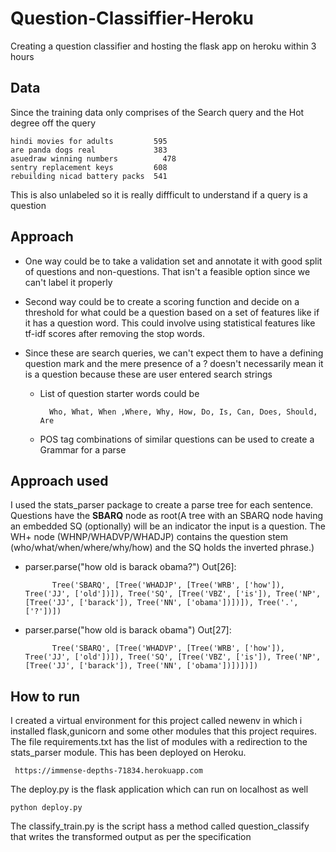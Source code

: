 # Question-Classiffier-Heroku
Creating a question classifier and hosting the flask app on heroku within 3 hours

## Data

Since the training data only comprises of the Search query and the Hot degree off the query

    hindi movies for adults	        595
    are panda dogs real	            383
    asuedraw winning numbers	      478
    sentry replacement keys	        608
    rebuilding nicad battery packs	541

This is also unlabeled so it is really diffficult to understand if a query is a question


## Approach


* One way could be to take a validation set and annotate it with good split of questions and non-questions. That isn't a feasible option since we can't label it properly

* Second way could be to create a scoring function and decide on a threshold for what could be a question based on a set of features like if it has a question word. This could involve using statistical features like tf-idf scores after removing the stop words.

* Since these are search queries, we can't expect them to have a defining question mark and the mere presence of a ? doesn't necessarily mean it is a question because these are user entered search strings

  * List of question starter words could be 

          Who, What, When ,Where, Why, How, Do, Is, Can, Does, Should, Are
  * POS tag combinations of similar questions can be used to create a Grammar for a parse
    
## Approach used

I used the stats_parser package to create a parse tree for each sentence. Questions have the **SBARQ** node as root(A tree with an SBARQ node having an embedded SQ (optionally) will be an indicator the input is a question. The WH+ node (WHNP/WHADVP/WHADJP) contains the question stem (who/what/when/where/why/how) and the SQ holds the inverted phrase.)


* parser.parse("how old is barack obama?")
Out[26]: 

            Tree('SBARQ', [Tree('WHADJP', [Tree('WRB', ['how']), Tree('JJ', ['old'])]), Tree('SQ', [Tree('VBZ', ['is']), Tree('NP', [Tree('JJ', ['barack']), Tree('NN', ['obama'])])]), Tree('.', ['?'])])

* parser.parse("how old is barack obama")
Out[27]: 

            Tree('SBARQ', [Tree('WHADVP', [Tree('WRB', ['how']), Tree('JJ', ['old'])]), Tree('SQ', [Tree('VBZ', ['is']), Tree('NP', [Tree('JJ', ['barack']), Tree('NN', ['obama'])])])])

## How to run

I created a virtual environment for this project called newenv in which i installed flask,gunicorn and some other modules that this project requires. The file requirements.txt has the list of modules with a redirection to the stats_parser module.
This has been deployed on Heroku.

     https://immense-depths-71834.herokuapp.com

The deploy.py is the flask application which can run on localhost as well

    python deploy.py

The classify_train.py is the script hass a method called question_classify that writes the transformed output as per the specification
